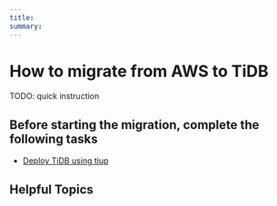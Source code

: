 ```yaml
---
title: 
summary: 
---
```

# How to migrate from AWS to TiDB

TODO: quick instruction

## Before starting the migration, complete the following tasks

- [Deploy TiDB using tiup](/data-migration/todo.md)

## Helpful Topics  
